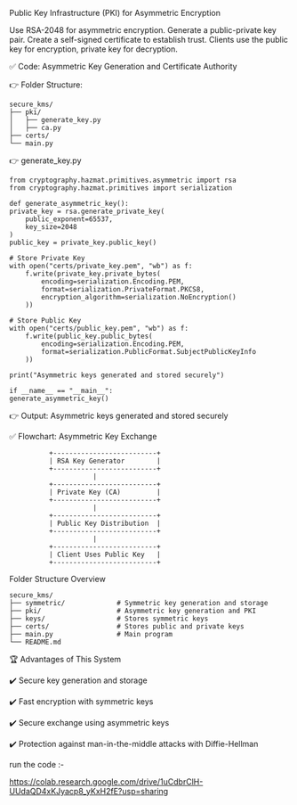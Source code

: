 Public Key Infrastructure (PKI) for Asymmetric Encryption


Use RSA-2048 for asymmetric encryption.
Generate a public-private key pair.
Create a self-signed certificate to establish trust.
Clients use the public key for encryption, private key for decryption.

✅ Code: Asymmetric Key Generation and Certificate Authority

👉 Folder Structure:


    secure_kms/
    ├── pki/
    │   ├── generate_key.py
    │   ├── ca.py
    ├── certs/
    └── main.py

👉 generate_key.py


    from cryptography.hazmat.primitives.asymmetric import rsa
    from cryptography.hazmat.primitives import serialization

    def generate_asymmetric_key():
    private_key = rsa.generate_private_key(
        public_exponent=65537,
        key_size=2048
    )
    public_key = private_key.public_key()

    # Store Private Key
    with open("certs/private_key.pem", "wb") as f:
        f.write(private_key.private_bytes(
            encoding=serialization.Encoding.PEM,
            format=serialization.PrivateFormat.PKCS8,
            encryption_algorithm=serialization.NoEncryption()
        ))

    # Store Public Key
    with open("certs/public_key.pem", "wb") as f:
        f.write(public_key.public_bytes(
            encoding=serialization.Encoding.PEM,
            format=serialization.PublicFormat.SubjectPublicKeyInfo
        ))

    print("Asymmetric keys generated and stored securely")

    if __name__ == "__main__":
    generate_asymmetric_key()

👉 Output:
Asymmetric keys generated and stored securely

✅ Flowchart: Asymmetric Key Exchange

              +--------------------------+
              | RSA Key Generator        |
              +--------------------------+
                         |
              +--------------------------+
              | Private Key (CA)         |
              +--------------------------+
                         |
              +--------------------------+
              | Public Key Distribution  |
              +--------------------------+
                         |
              +--------------------------+
              | Client Uses Public Key   |
              +--------------------------+



Folder Structure Overview

    secure_kms/
    ├── symmetric/             # Symmetric key generation and storage
    ├── pki/                   # Asymmetric key generation and PKI
    ├── keys/                  # Stores symmetric keys
    ├── certs/                 # Stores public and private keys
    ├── main.py                # Main program
    └── README.md


🏆 Advantages of This System

✔️ Secure key generation and storage

✔️ Fast encryption with symmetric keys

✔️ Secure exchange using asymmetric keys

✔️ Protection against man-in-the-middle attacks with Diffie-Hellman



run the code :-  

https://colab.research.google.com/drive/1uCdbrClH-UUdaQD4xKJyacp8_yKxH2fE?usp=sharing

